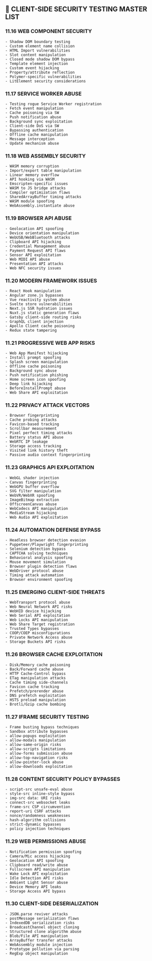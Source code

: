 ## 🎯 CLIENT-SIDE SECURITY TESTING MASTER LIST

### 11.16 WEB COMPONENT SECURITY
    - Shadow DOM boundary testing
    - Custom element name collision
    - HTML Import vulnerabilities
    - Slot content manipulation
    - Closed mode shadow DOM bypass
    - Template element injection
    - Custom event hijacking
    - Property/attribute reflection
    - Polymer-specific vulnerabilities
    - LitElement security considerations

### 11.17 SERVICE WORKER ABUSE
    - Testing rogue Service Worker registration
    - Fetch event manipulation
    - Cache poisoning via SW
    - Push notification abuse
    - Background sync exploitation
    - Client-side DoS via SW
    - Bypassing authentication
    - Offline cache manipulation
    - Message interception
    - Update mechanism abuse

### 11.18 WEB ASSEMBLY SECURITY
    - WASM memory corruption
    - Import/export table manipulation
    - Linear memory overflow
    - API hooking via WASM
    - Emscripten-specific issues
    - WASM to JS bridge attacks
    - Compiler optimization flaws
    - SharedArrayBuffer timing attacks
    - WASM module spoofing
    - WebAssembly.instantiate abuse

### 11.19 BROWSER API ABUSE
    - Geolocation API spoofing
    - Device orientation manipulation
    - WebUSB/WebBluetooth attacks
    - Clipboard API hijacking
    - Credential Management abuse
    - Payment Request API flaws
    - Sensor API exploitation
    - Web MIDI API abuse
    - Presentation API attacks
    - Web NFC security issues

### 11.20 MODERN FRAMEWORK ISSUES
    - React Hook manipulation
    - Angular zone.js bypasses
    - Vue reactivity system abuse
    - Svelte store vulnerabilities
    - Next.js SSR hydration issues
    - Nuxt.js static generation flaws
    - Gatsby client-side routing risks
    - GraphQL client injection
    - Apollo Client cache poisoning
    - Redux state tampering

### 11.21 PROGRESSIVE WEB APP RISKS
    - Web App Manifest hijacking
    - Install prompt spoofing
    - Splash screen manipulation
    - Offline cache poisoning
    - Background sync abuse
    - Push notification phishing
    - Home screen icon spoofing
    - Deep link hijacking
    - BeforeInstallPrompt abuse
    - Web Share API exploitation

### 11.22 PRIVACY ATTACK VECTORS
    - Browser fingerprinting
    - Cache probing attacks
    - Favicon-based tracking
    - Scrollbar measurement
    - Pixel perfect timing attacks
    - Battery status API abuse
    - WebRTC IP leakage
    - Storage access tracking
    - Visited link history theft
    - Passive audio context fingerprinting

### 11.23 GRAPHICS API EXPLOITATION
    - WebGL shader injection
    - Canvas fingerprinting
    - WebGPU buffer overflow
    - SVG filter manipulation
    - WebVR/WebXR spoofing
    - ImageBitmap extraction
    - OffscreenCanvas abuse
    - WebCodecs API manipulation
    - MediaStream hijacking
    - Web Audio API exploitation

### 11.24 AUTOMATION DEFENSE BYPASS
    - Headless browser detection evasion
    - Puppeteer/Playwright fingerprinting
    - Selenium detection bypass
    - CAPTCHA solving techniques
    - Behavioral analysis spoofing
    - Mouse movement simulation
    - Browser plugin detection flaws
    - WebDriver protocol abuse
    - Timing attack automation
    - Browser environment spoofing

### 11.25 EMERGING CLIENT-SIDE THREATS
    - WebTransport protocol abuse
    - Web Neural Network API risks
    - WebHID device hijacking
    - Web Serial API exploitation
    - Web Locks API manipulation
    - Web Share Target registration
    - Trusted Types bypasses
    - COOP/COEP misconfigurations
    - Private Network Access abuse
    - Storage Buckets API risks

### 11.26 BROWSER CACHE EXPLOITATION
    - Disk/Memory cache poisoning
    - Back/Forward cache abuse
    - HTTP Cache-Control bypass
    - ETag manipulation attacks
    - Cache timing side-channels
    - Favicon cache tracking
    - Prefetch/prerender abuse
    - DNS prefetch exploitation
    - HSTS preload manipulation
    - Brotli/Gzip cache bombing

### 11.27 IFRAME SECURITY TESTING
    - Frame busting bypass techniques
    - Sandbox attribute bypasses
    - allow-popups exploitation
    - allow-modals manipulation
    - allow-same-origin risks
    - allow-scripts limitations
    - allow-forms submission abuse
    - allow-top-navigation risks
    - allow-pointer-lock abuse
    - allow-downloads exploitation

### 11.28 CONTENT SECURITY POLICY BYPASSES
    - script-src unsafe-eval abuse
    - style-src inline-style bypass
    - img-src data: URI risks
    - connect-src websocket leaks
    - frame-src CSP circumvention
    - report-uri CSRF attacks
    - nonce/randomness weaknesses
    - hash-algorithm collisions
    - strict-dynamic bypasses
    - policy injection techniques

### 11.29 WEB PERMISSIONS ABUSE
    - Notification permission spoofing
    - Camera/Mic access hijacking
    - Geolocation API spoofing
    - Clipboard read/write abuse
    - Fullscreen API manipulation
    - Wake Lock API exploitation
    - Idle Detection API risks
    - Ambient Light Sensor abuse
    - Device Memory API leaks
    - Storage Access API bypass

### 11.30 CLIENT-SIDE DESERIALIZATION
    - JSON.parse reviver attacks
    - postMessage serialization flaws
    - IndexedDB serialization risks
    - BroadcastChannel object cloning
    - Structured clone algorithm abuse
    - Blob/File API manipulation
    - ArrayBuffer transfer attacks
    - WebAssembly module injection
    - Prototype pollution via parsing
    - RegExp object manipulation
